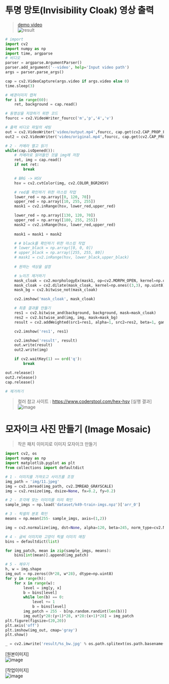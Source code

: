 # 투명 망토(Invisibility Cloak) 영상 출력
> [demo video](https://youtu.be/suytB_6aS6M)</br>![result](https://github.com/zzeonii/OpenCV_study/assets/129237950/595764de-4c7d-47e4-b7d7-f2732acdb342)

```python
# import
import cv2
import numpy as np
import time, argparse
# 비디오
parser = argparse.ArgumentParser()
parser.add_argument('--video', help='Input video path')
args = parser.parse_args()

cap = cv2.VideoCapture(args.video if args.video else 0)
time.sleep(3)

# 배경이미지 캡쳐
for i in range(60):
    ret, background = cap.read()

# 동영상을 저장하기 위한 코드
fourcc = cv2.VideoWriter_fourcc('m','p','4','v')

# 출력 비디오 파일의 세팅
out = cv2.VideoWriter('video/output.mp4',fourcc, cap.get(cv2.CAP_PROP_FPS), (background.shape[1], background.shape[0]))
out2 = cv2.VideoWriter('video/original.mp4',fourcc, cap.get(cv2.CAP_PROP_FPS), (background.shape[1], background.shape[0]))

# 2 - 카메라 열고 읽기
while(cap.isOpened()):
    # 카메라로 읽어들인 것을 img에 저장
    ret, img = cap.read()
    if not ret:
        break

    # BRG -> HSV
    hsv = cv2.cvtColor(img, cv2.COLOR_BGR2HSV)

    # red를 확인하기 위한 마스킹 작업
    lower_red = np.array([0, 120, 70])
    upper_red = np.array([10, 255, 255])
    mask1 = cv2.inRange(hsv, lower_red,upper_red)

    lower_red = np.array([130, 120, 70])
    upper_red = np.array([180, 255, 255])
    mask2 = cv2.inRange(hsv, lower_red,upper_red)
    
    mask1 = mask1 + mask2

    # # black를 확인하기 위한 마스킹 작업
    # lower_black = np.array([0, 0, 0])
    # upper_black = np.array([255, 255, 80])
    # mask1 = cv2.inRange(hsv, lower_black,upper_black)
    
    # 원하는 색상을 설정

    # 노이즈 제거하기
    mask_cloak = cv2.morphologyEx(mask1, op=cv2.MORPH_OPEN, kernel=np.ones((3,3), np.uint8), iterations=2)
    mask_cloak = cv2.dilate(mask_cloak, kernel=np.ones((3,3), np.uint8), iterations=1)
    mask_bg = cv2.bitwise_not(mask_cloak)

    cv2.imshow('mask_cloak', mask_cloak)

    # 최종 결과물 만들기
    res1 = cv2.bitwise_and(background, background, mask=mask_cloak)
    res2 = cv2.bitwise_and(img, img, mask=mask_bg)
    result = cv2.addWeighted(src1=res1, alpha=1, src2=res2, beta=1, gamma=0)

    cv2.imshow('res1', res1)

    cv2.imshow('result', result)
    out.write(result)
    out2.write(img)

    if cv2.waitKey(1) == ord('q'):
        break

out.release()
out2.release()
cap.release()

# 제거하기
```
> 컬러 참고 사이트 : https://www.coderstool.com/hex-hsv
[실행 결과]</br>![image](https://github.com/zzeonii/OpenCV_study/assets/129237950/c8397947-f402-474e-b444-4f2f4d42486c)

# 모자이크 사진 만들기 (Image Mosaic)
> 작은 패치 이미지로 이미지 모자이크 만들기
```python
import cv2, os
import numpy as np
import matplotlib.pyplot as plt
from collections import defaultdict

# 1 - 이미지를 가져오고 사이즈를 조정     
img_path = 'img/11.jpeg'
img = cv2.imread(img_path, cv2.IMREAD_GRAYSCALE)
img = cv2.resize(img, dsize=None, fx=0.2, fy=0.2)

# 2 - 조각에 맞는 이미지를 미리 확인
sample_imgs = np.load('dataset/k49-train-imgs.npz')['arr_0']

# 3 - 픽셀의 분포 확인
means = np.mean(255- sample_imgs, axis=(1,2))

img = cv2.normalize(img, dst=None, alpha=120, beta=245, norm_type=cv2.NORM_MINMAX)

# 4 - 글씨 이미지와 고양이 픽셀 이미지 매칭 
bins = defaultdict(list)

for img_patch, mean in zip(sample_imgs, means):
    bins[int(mean)].append(img_patch)

# 5 - 채우기
h, w = img.shape
img_out = np.zeros((h*28, w*28), dtype=np.uint8)
for y in range(h):
    for x in range(w):
        level = img[y, x]
        b = bins[level]
        while len(b) == 0:
            level += 1
            b = bins[level]
        img_patch = 255 - b[np.random.randint(len(b))]
        img_out[y*28:(y+1)*28, x*28:(x+1)*28] = img_patch
plt.figure(figsize=(20,20))
plt.axis('off')
plt.imshow(img_out, cmap='gray')
plt.show()

_ = cv2.imwrite('result/%s_bw.jpg' % os.path.splitext(os.path.basename(img_path))[0], img_out)
```
[원본이미지]</br>![image](https://github.com/zzeonii/OpenCV_study/assets/129237950/1ecf7c75-4da8-4fe7-9dc5-517f8e166810)

[작업이미지]</br>![image](https://github.com/zzeonii/OpenCV_study/assets/129237950/a4e0ab43-c837-4122-8556-538dfa7e03d7)
